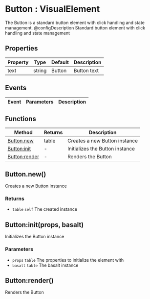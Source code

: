# Button : VisualElement
The Button is a standard button element with click handling and state management.
@configDescription Standard button element with click handling and state management

## Properties

|Property|Type|Default|Description|
|---|---|---|---|
|text|string|Button|Button text

## Events

|Event|Parameters|Description|
|---|---|---|

## Functions

|Method|Returns|Description|
|---|---|---|
|[Button.new](#Button.new)|table|Creates a new Button instance
|[Button:init](#Button:init)|-|Initializes the Button instance
|[Button:render](#Button:render)|-|Renders the Button

## Button.new()
Creates a new Button instance

### Returns
* `table` `self` The created instance

## Button:init(props, basalt)
Initializes the Button instance

### Parameters
* `props` `table` The properties to initialize the element with
* `basalt` `table` The basalt instance

## Button:render()
Renders the Button


